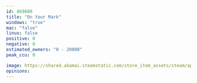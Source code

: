 ```yaml
---
id: 869600
title: "On Your Mark"
windows: "true"
mac: "false"
linux: false
positive: 0
negative: 0
estimated_owners: "0 - 20000"
peak_ccu: 0

image: https://shared.akamai.steamstatic.com/store_item_assets/steam/apps/869600/header.jpg?t=1561975101
opinions:
---
```

